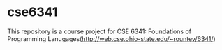 # cse6341

This repository is a course project for CSE 6341: Foundations of Programming Lanugages(http://web.cse.ohio-state.edu/~rountev/6341/)
